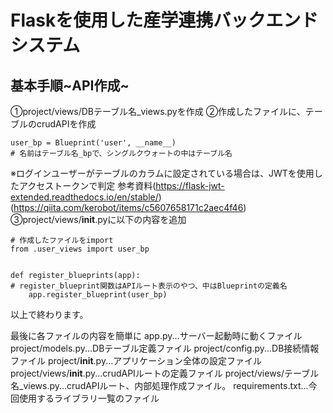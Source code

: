 # Flaskを使用した産学連携バックエンドシステム

## 基本手順~API作成~
①project/views/DBテーブル名_views.pyを作成
②作成したファイルに、テーブルのcrudAPIを作成
```
user_bp = Blueprint('user', __name__)
# 名前はテーブル名_bpで、シングルクウォートの中はテーブル名
```
※ログインユーザーがテーブルのカラムに設定されている場合は、JWTを使用したアクセストークンで判定
参考資料(https://flask-jwt-extended.readthedocs.io/en/stable/)(https://qiita.com/kerobot/items/c5607658171c2aec4f46)
③project/views/__init__.pyに以下の内容を追加
```
# 作成したファイルをimport
from .user_views import user_bp


def register_blueprints(app):
# register_blueprint関数はAPIルート表示のやつ、中はBlueprintの定義名
    app.register_blueprint(user_bp)
```
以上で終わります。

最後に各ファイルの内容を簡単に
app.py...サーバー起動時に動くファイル
project/models.py...DBテーブル定義ファイル
project/config.py...DB接続情報ファイル
project/__init__.py...アプリケーション全体の設定ファイル
project/views/__init__.py...crudAPIルートの定義ファイル
project/views/テーブル名_views.py...crudAPIルート、内部処理作成ファイル。
requirements.txt...今回使用するライブラリ一覧のファイル
